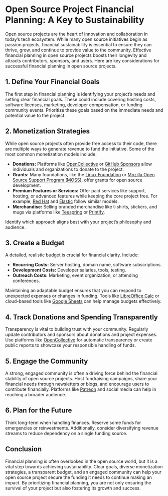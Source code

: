 # Open Source Project Financial Planning: A Key to Sustainability

Open source projects are the heart of innovation and collaboration in today’s tech ecosystem. While many open source initiatives begin as passion projects, financial sustainability is essential to ensure they can thrive, grow, and continue to provide value to the community. Effective financial planning in open source projects boosts their longevity and attracts contributors, sponsors, and users. Here are key considerations for successful financial planning in open source projects.

## 1. Define Your Financial Goals
The first step in financial planning is identifying your project’s needs and setting clear financial goals. These could include covering hosting costs, software licenses, marketing, developer compensation, or funding community events. Prioritize these goals based on the immediate needs and potential value to the project.

## 2. Monetization Strategies
While open source projects often provide free access to their code, there are multiple ways to generate revenue to fund the initiative. Some of the most common monetization models include:
- **Donations:** Platforms like [OpenCollective](https://opencollective.com/) or [GitHub Sponsors](https://github.com/sponsors) allow individuals and organizations to donate to the project.
- **Grants:** Many foundations, like the [Linux Foundation](https://www.linuxfoundation.org/) or [Mozilla Open Source Support Program (MOSS)](https://www.mozilla.org/en-US/moss/), offer grants for open source development.
- **Premium Features or Services:** Offer paid services like support, hosting, or advanced features while keeping the core project free. For example, [Red Hat](https://www.redhat.com/) and [Elastic](https://www.elastic.co/) follow similar models.
- **Merchandise:** Selling branded merchandise like t-shirts, stickers, and mugs via platforms like [Teespring](https://www.teespring.com) or [Printify](https://printify.com/).

Identify which approach aligns best with your project’s philosophy and audience.

## 3. Create a Budget
A detailed, realistic budget is crucial for financial clarity. Include:
- **Recurring Costs:** Server hosting, domain name, software subscriptions.
- **Development Costs:** Developer salaries, tools, testing.
- **Outreach Costs:** Marketing, event organization, or attending conferences.

Maintaining an adaptable budget ensures that you can respond to unexpected expenses or changes in funding. Tools like [LibreOffice Calc](https://www.libreoffice.org/) or cloud-based tools like [Google Sheets](https://www.google.com/sheets) can help manage budgets effectively.

## 4. Track Donations and Spending Transparently
Transparency is vital to building trust with your community. Regularly update contributors and sponsors about donations and project expenses. Use platforms like [OpenCollective](https://opencollective.com/) for automatic transparency or create public reports to showcase your responsible handling of funds.

## 5. Engage the Community
A strong, engaged community is often a driving force behind the financial stability of open source projects. Host fundraising campaigns, share your financial needs through newsletters or blogs, and encourage users to contribute financially. Platforms like [Patreon](https://www.patreon.com/) and social media can help in reaching a broader audience.

## 6. Plan for the Future
Think long-term when handling finances. Reserve some funds for emergencies or reinvestments. Additionally, consider diversifying revenue streams to reduce dependency on a single funding source.

## Conclusion
Financial planning is often overlooked in the open source world, but it is a vital step towards achieving sustainability. Clear goals, diverse monetization strategies, a transparent budget, and an engaged community can help your open source project secure the funding it needs to continue making an impact. By prioritizing financial planning, you are not only ensuring the survival of your project but also fostering its growth and success.
